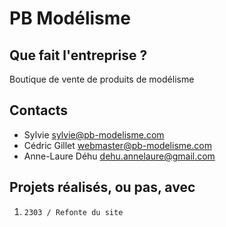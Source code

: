 # PB Modélisme

## Que fait l'entreprise ?

Boutique de vente de produits de modélisme

## Contacts

- Sylvie <sylvie@pb-modelisme.com>
- Cédric Gillet <webmaster@pb-modelisme.com>
- Anne-Laure Déhu <dehu.annelaure@gmail.com>

## Projets réalisés, ou pas, avec

1. `2303 / Refonte du site`
